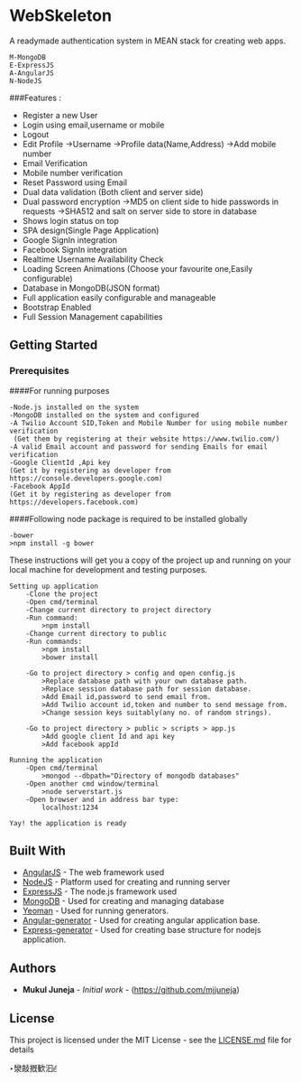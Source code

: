 ﻿# WebSkeleton

A readymade authentication system in MEAN stack for creating web apps. 

    M-MongoDB
    E-ExpressJS
    A-AngularJS
    N-NodeJS

###Features :

*  Register a new User
*  Login using email,username or mobile
*  Logout
*  Edit Profile
    ->Username
    ->Profile data(Name,Address)
    ->Add mobile number
*  Email Verification
*  Mobile number verification
*  Reset Password using Email
*  Dual data validation (Both client and server side)
*  Dual password encryption 
    ->MD5 on client side to hide passwords in requests
    ->SHA512 and salt on server side to store in database
*  Shows login status on top
*  SPA design(Single Page Application)
*  Google SignIn integration
*  Facebook SignIn integration
*  Realtime Username Availability Check
*  Loading Screen Animations (Choose your favourite one,Easily configurable)
*  Database in MongoDB(JSON format)
*  Full application easily configurable and manageable
*  Bootstrap Enabled
*  Full Session Management capabilities
    

## Getting Started

### Prerequisites

####For running purposes

    -Node.js installed on the system
    -MongoDB installed on the system and configured
    -A Twilio Account SID,Token and Mobile Number for using mobile number verification
     (Get them by registering at their website https://www.twilio.com/)
    -A valid Email account and password for sending Emails for email verification
    -Google ClientId ,Api key
    (Get it by registering as developer from https://console.developers.google.com)
    -Facebook AppId
    (Get it by registering as developer from https://developers.facebook.com)

####Following node package is required to be installed globally

    -bower
    >npm install -g bower

These instructions will get you a copy of the project up and running on your local machine for development and testing purposes. 

    Setting up application
        -Clone the project
        -Open cmd/terminal
        -Change current directory to project directory
        -Run command:
            >npm install
        -Change current directory to public
        -Run commands:
            >npm install
            >bower install 
    
        -Go to project directory > config and open config.js
            >Replace database path with your own database path.
            >Replace session database path for session database.
            >Add Email id,password to send email from.
            >Add Twilio account id,token and number to send message from.  
            >Change session keys suitably(any no. of random strings).

        -Go to project directory > public > scripts > app.js
            >Add google client Id and api key
            >Add facebook appId

    Running the application
        -Open cmd/terminal 
            >mongod --dbpath="Directory of mongodb databases"
        -Open another cmd window/terminal
            >node serverstart.js
        -Open browser and in address bar type:
            localhost:1234

    Yay! the application is ready


## Built With

* [AngularJS](https://angularjs.org/) - The web framework used
* [NodeJS](https://nodejs.org/en/) - Platform used for creating and running server
* [ExpressJS](https://expressjs.com/) - The node.js framework used
* [MongoDB](https://www.mongodb.com/) - Used for creating and managing database 
* [Yeoman](http://yeoman.io/) - Used for running generators.
* [Angular-generator](https://github.com/yeoman/generator-angular) - Used for creating angular application base. 
* [Express-generator](https://www.npmjs.com/package/express-generator) - Used for creating base structure for nodejs application.  


## Authors

* **Mukul Juneja** - *Initial work* - (https://github.com/mjjuneja)

## License

This project is licensed under the MIT License - see the [LICENSE.md](LICENSE.md) file for details


‣灓敲摡歓汩੬
